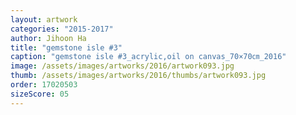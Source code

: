 ```yaml
---
layout: artwork
categories: "2015-2017"
author: Jihoon Ha
title: "gemstone isle #3"
caption: "gemstone isle #3_acrylic,oil on canvas_70×70㎝_2016"
image: /assets/images/artworks/2016/artwork093.jpg
thumb: /assets/images/artworks/2016/thumbs/artwork093.jpg
order: 17020503
sizeScore: 05
---
```


